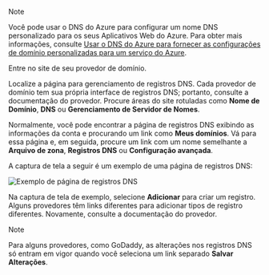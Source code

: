 > [!NOTE]
> Você pode usar o DNS do Azure para configurar um nome DNS personalizado para os seus Aplicativos Web do Azure. Para obter mais informações, consulte [Usar o DNS do Azure para fornecer as configurações de domínio personalizadas para um serviço do Azure](../articles/dns/dns-custom-domain.md#app-service-web-apps).
>
>

Entre no site de seu provedor de domínio.

Localize a página para gerenciamento de registros DNS. Cada provedor de domínio tem sua própria interface de registros DNS; portanto, consulte a documentação do provedor. Procure áreas do site rotuladas como **Nome de Domínio**, **DNS** ou **Gerenciamento de Servidor de Nomes**. 

Normalmente, você pode encontrar a página de registros DNS exibindo as informações da conta e procurando um link como **Meus domínios**. Vá para essa página e, em seguida, procure um link com um nome semelhante a **Arquivo de zona**, **Registros DNS** ou **Configuração avançada**.

A captura de tela a seguir é um exemplo de uma página de registros DNS:

![Exemplo de página de registros DNS](./media/app-service-web-access-dns-records-no-h/example-record-ui.png)

Na captura de tela de exemplo, selecione **Adicionar** para criar um registro. Alguns provedores têm links diferentes para adicionar tipos de registro diferentes. Novamente, consulte a documentação do provedor.

> [!NOTE]
> Para alguns provedores, como GoDaddy, as alterações nos registros DNS só entram em vigor quando você seleciona um link separado **Salvar Alterações**. 
